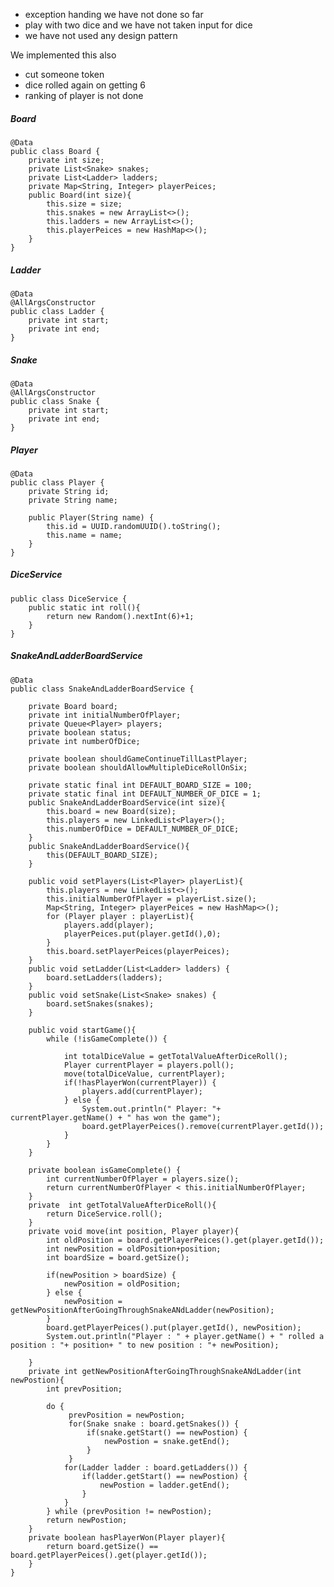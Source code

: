

- exception handing we have not done so far
- play with two dice and we have not taken input for dice
- we have not used any design pattern

We implemented this also
- cut someone token
- dice rolled again on getting 6
- ranking of player is not done


##### Board

    @Data
    public class Board {
        private int size;
        private List<Snake> snakes;
        private List<Ladder> ladders;
        private Map<String, Integer> playerPeices;
        public Board(int size){
            this.size = size;
            this.snakes = new ArrayList<>();
            this.ladders = new ArrayList<>();
            this.playerPeices = new HashMap<>();
        }
    }

##### Ladder

    @Data
    @AllArgsConstructor
    public class Ladder {
        private int start;
        private int end;
    }

##### Snake

    @Data
    @AllArgsConstructor
    public class Snake {
        private int start;
        private int end;
    }

##### Player

    @Data
    public class Player {
        private String id;
        private String name;

        public Player(String name) {
            this.id = UUID.randomUUID().toString();
            this.name = name;
        }
    }

##### DiceService

    public class DiceService {
        public static int roll(){
            return new Random().nextInt(6)+1;
        }
    }

##### SnakeAndLadderBoardService

    @Data
    public class SnakeAndLadderBoardService {

        private Board board;
        private int initialNumberOfPlayer;
        private Queue<Player> players;
        private boolean status;
        private int numberOfDice;
    
        private boolean shouldGameContinueTillLastPlayer;
        private boolean shouldAllowMultipleDiceRollOnSix;
    
        private static final int DEFAULT_BOARD_SIZE = 100;
        private static final int DEFAULT_NUMBER_OF_DICE = 1;
        public SnakeAndLadderBoardService(int size){
            this.board = new Board(size);
            this.players = new LinkedList<Player>();
            this.numberOfDice = DEFAULT_NUMBER_OF_DICE;
        }
        public SnakeAndLadderBoardService(){
            this(DEFAULT_BOARD_SIZE);
        }
    
        public void setPlayers(List<Player> playerList){
            this.players = new LinkedList<>();
            this.initialNumberOfPlayer = playerList.size();
            Map<String, Integer> playerPeices = new HashMap<>();
            for (Player player : playerList){
                players.add(player);
                playerPeices.put(player.getId(),0);
            }
            this.board.setPlayerPeices(playerPeices);
        }
        public void setLadder(List<Ladder> ladders) {
            board.setLadders(ladders);
        }
        public void setSnake(List<Snake> snakes) {
            board.setSnakes(snakes);
        }
    
        public void startGame(){
            while (!isGameComplete()) {
    
                int totalDiceValue = getTotalValueAfterDiceRoll();
                Player currentPlayer = players.poll();
                move(totalDiceValue, currentPlayer);
                if(!hasPlayerWon(currentPlayer)) {
                    players.add(currentPlayer);
                } else {
                    System.out.println(" Player: "+ currentPlayer.getName() + " has won the game");
                    board.getPlayerPeices().remove(currentPlayer.getId());
                }
            }
        }
    
        private boolean isGameComplete() {
            int currentNumberOfPlayer = players.size();
            return currentNumberOfPlayer < this.initialNumberOfPlayer;
        }
        private  int getTotalValueAfterDiceRoll(){
            return DiceService.roll();
        }
        private void move(int position, Player player){
            int oldPosition = board.getPlayerPeices().get(player.getId());
            int newPosition = oldPosition+position;
            int boardSize = board.getSize();
    
            if(newPosition > boardSize) {
                newPosition = oldPosition;
            } else {
                newPosition = getNewPositionAfterGoingThroughSnakeANdLadder(newPosition);
            }
            board.getPlayerPeices().put(player.getId(), newPosition);
            System.out.println("Player : " + player.getName() + " rolled a position : "+ position+ " to new position : "+ newPosition);
    
        }
        private int getNewPositionAfterGoingThroughSnakeANdLadder(int newPostion){
            int prevPosition;
    
            do {
                 prevPosition = newPostion;
                 for(Snake snake : board.getSnakes()) {
                     if(snake.getStart() == newPostion) {
                         newPostion = snake.getEnd();
                     }
                 }
                for(Ladder ladder : board.getLadders()) {
                    if(ladder.getStart() == newPostion) {
                        newPostion = ladder.getEnd();
                    }
                }
            } while (prevPosition != newPostion);
            return newPostion;
        }
        private boolean hasPlayerWon(Player player){
            return board.getSize() == board.getPlayerPeices().get(player.getId());
        }
    }


